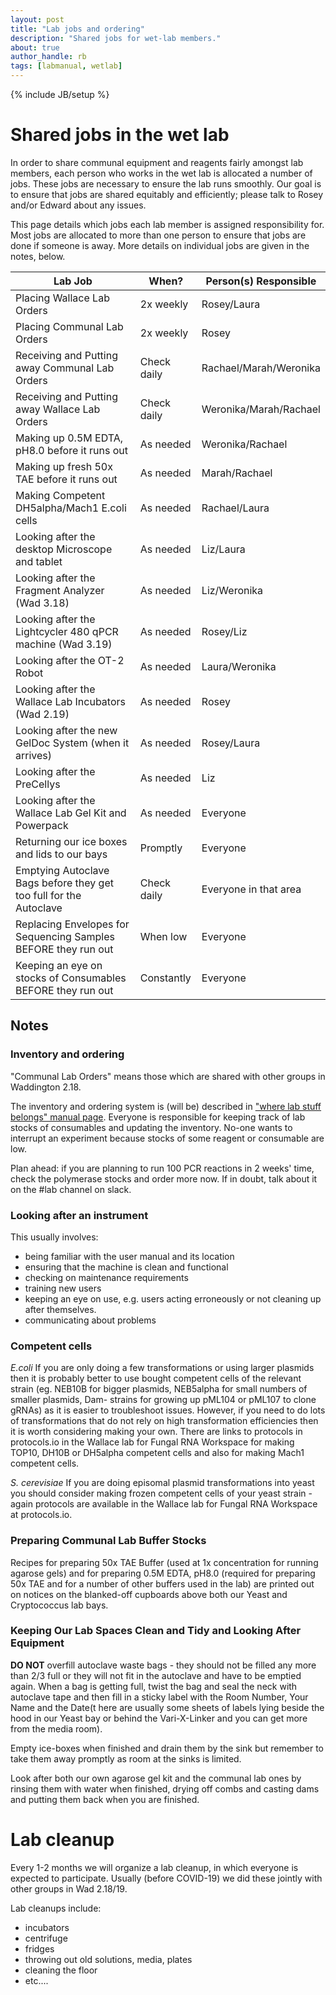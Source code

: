 ```yaml
---
layout: post
title: "Lab jobs and ordering"
description: "Shared jobs for wet-lab members."
about: true
author_handle: rb
tags: [labmanual, wetlab]
---
```

{% include JB/setup %}

# Shared jobs in the wet lab

In order to share communal equipment and reagents fairly amongst lab members, each person who works in the wet lab is allocated a number of jobs.
These jobs are necessary to ensure the lab runs smoothly.
Our goal is to ensure that jobs are shared equitably and efficiently; please talk to Rosey and/or Edward about any issues.

This page details which jobs each lab member is assigned responsibility for. 
Most jobs are allocated to more than one person to ensure that jobs are done if someone is away.
More details on individual jobs are given in the notes, below.

| Lab Job                                                              | When?       | Person(s) Responsible  |
| -------------------------------------------------------------------- | ----------- | ---------------------- |
| Placing Wallace Lab Orders                                           | 2x weekly   | Rosey/Laura            |
| Placing Communal Lab Orders                                          | 2x weekly   | Rosey                  |
| Receiving and Putting away Communal Lab Orders                       | Check daily | Rachael/Marah/Weronika |
| Receiving and Putting away Wallace Lab Orders                        | Check daily | Weronika/Marah/Rachael |
| Making up 0.5M EDTA, pH8.0 before it runs out                        | As needed   | Weronika/Rachael       |
| Making up fresh 50x TAE before it runs out                           | As needed   | Marah/Rachael          |
| Making Competent DH5alpha/Mach1 E.coli cells                         | As needed   | Rachael/Laura          |
| Looking after the desktop Microscope and tablet                      | As needed   | Liz/Laura              |
| Looking after the Fragment Analyzer (Wad 3.18)                       | As needed   | Liz/Weronika           |
| Looking after the Lightcycler 480 qPCR machine (Wad 3.19)            | As needed   | Rosey/Liz              |
| Looking after the OT-2 Robot                                         | As needed   | Laura/Weronika         |
| Looking after the Wallace Lab Incubators (Wad 2.19)                  | As needed   | Rosey                  |
| Looking after the new GelDoc System (when it arrives)                | As needed   | Rosey/Laura            |
| Looking after the PreCellys                                          | As needed   | Liz                    |
| Looking after the Wallace Lab Gel Kit and Powerpack                  | As needed   | Everyone               |
| Returning our ice boxes and lids to our bays                         | Promptly    | Everyone               |
| Emptying Autoclave Bags before they get too full for the Autoclave   | Check daily | Everyone in that area  |
| Replacing Envelopes for Sequencing Samples BEFORE they run out       | When low    | Everyone               |
| Keeping an eye on stocks of Consumables BEFORE they run out          | Constantly  | Everyone               |

## Notes

### Inventory and ordering

"Communal Lab Orders" means those which are shared with other groups in Waddington 2.18.

The inventory and ordering system is (will be) described in ["where lab stuff belongs" manual page](where-lab-stuff-belongs).
Everyone is responsible for keeping track of lab stocks of consumables and updating the inventory.
No-one wants to interrupt an experiment because stocks of some reagent or consumable are low.

Plan ahead: if you are planning to run 100 PCR reactions in 2 weeks' time, check the polymerase stocks and order more now.
If in doubt, talk about it on the #lab channel on slack.

### Looking after an instrument 

This usually involves:

* being familiar with the user manual and its location
* ensuring that the machine is clean and functional
* checking on maintenance requirements
* training new users
* keeping an eye on use, e.g. users acting erroneously or not cleaning up after themselves. 
* communicating about problems

### Competent cells 

*E.coli*
If you are only doing a few transformations or using larger plasmids then it is probably better to use bought competent cells of the relevant strain (eg. NEB10B for bigger plasmids, NEB5alpha for small numbers of smaller plasmids, Dam- strains for growing up pML104 or pML107 to clone gRNAs) as it is easier to troubleshoot issues. However, if you need to do lots of transformations that do not rely on  high transformation efficiencies then it is worth considering making your own. There are links to protocols in protocols.io in the Wallace lab for Fungal RNA Workspace for making TOP10, DH10B or DH5alpha competent cells and also for making Mach1 competent cells.

*S. cerevisiae*
If you are doing episomal plasmid transformations into yeast you should consider making frozen competent cells of your yeast strain - again protocols are available in the Wallace lab for Fungal RNA Workspace at protocols.io.

### Preparing Communal Lab Buffer Stocks

Recipes for preparing 50x TAE Buffer (used at 1x concentration for running agarose gels) and for preparing 0.5M EDTA, pH8.0 (required for preparing 50x TAE and for a number of other buffers used in the lab) are printed out on notices on the blanked-off cupboards above both our Yeast and Cryptococcus lab bays.

### Keeping Our Lab Spaces Clean and Tidy and Looking After Equipment

**DO NOT** overfill autoclave waste bags - they should not be filled any more than 2/3 full or they will not fit in the autoclave and have to be emptied again. When a bag is getting full, twist the bag and seal the neck with autoclave tape and then fill in a sticky label with the Room Number, Your Name and the Date(t here are usually some sheets of labels lying beside the hood in our Yeast bay or behind the Vari-X-Linker and you can get more from the media room). 

Empty ice-boxes when finished and drain them by the sink but remember to take them away promptly as room at the sinks is limited.

Look after both our own agarose gel kit and the communal lab ones by rinsing them with water when finished, drying off combs and casting dams and putting them back when you are finished.

# Lab cleanup

Every 1-2 months we will organize a lab cleanup, in which everyone is expected to participate.
Usually (before COVID-19) we did these jointly with other groups in Wad 2.18/19.

Lab cleanups include:

* incubators
* centrifuge
* fridges
* throwing out old solutions, media, plates
* cleaning the floor
* etc....
